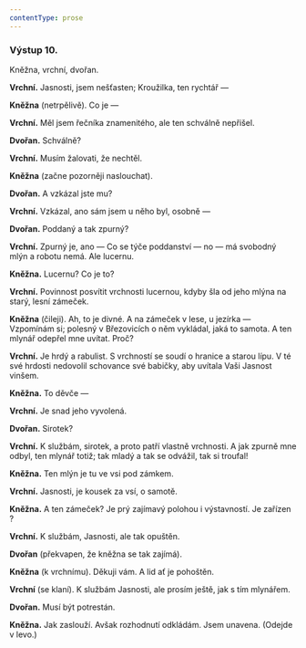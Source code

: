 ```yaml
---
contentType: prose
---
```


### Výstup 10.

Kněžna, vrchní, dvořan.

**Vrchní.** Jasnosti, jsem nešťasten; Kroužilka, ten rychtář —

**Kněžna** (netrpělivě). Co je —

**Vrchní.** Měl jsem řečníka znamenitého, ale ten schválně nepřišel.

**Dvořan.** Schválně?

**Vrchní.** Musím žalovati, že nechtěl.

**Kněžna** (začne pozorněji naslouchat).

**Dvořan.** A vzkázal jste mu?

**Vrchní.** Vzkázal, ano sám jsem u něho byl, osobně —

**Dvořan.** Poddaný a tak zpurný?

**Vrchní.** Zpurný je, ano — Co se týče poddanství — no — má svobodný mlýn a robotu nemá. Ale lucernu.

**Kněžna.** Lucernu? Co je to?

**Vrchní.** Povinnost posvítit vrchnosti lucernou, kdyby šla od jeho mlýna na starý, lesní zámeček.

**Kněžna** (čileji). Ah, to je divné. A na zámeček v lese, u jezírka — Vzpomínám si; polesný v Březovicích o něm vykládal, jaká to samota. A ten mlynář odepřel mne uvítat. Proč?

**Vrchní.** Je hrdý a rabulist. S vrchností se soudí o hranice a starou lípu. V té své hrdosti nedovolil schovance své babičky, aby uvítala Vaši Jasnost vinšem.

**Kněžna.** To děvče —

**Vrchní.** Je snad jeho vyvolená.

**Dvořan.** Sirotek?

**Vrchní.** K službám, sirotek, a proto patří vlastně vrchnosti. A jak zpurně mne odbyl, ten mlynář totiž; tak mladý a tak se odvážil, tak si troufal!

**Kněžna.** Ten mlýn je tu ve vsi pod zámkem.

**Vrchní.** Jasnosti, je kousek za vsí, o samotě.

**Kněžna.** A ten zámeček? Je prý zajímavý polohou i výstavností. Je zařízen ?

**Vrchní.** K službám, Jasnosti, ale tak opuštěn. 

**Dvořan** (překvapen, že kněžna se tak zajímá). 

**Kněžna** (k vrchnímu). Děkuji vám. A lid ať je pohoštěn.

**Vrchní** (se klaní). K službám Jasnosti, ale prosím ještě, jak s tím mlynářem.

**Dvořan.** Musí být potrestán.

**Kněžna.** Jak zaslouží. Avšak rozhodnutí odkládám. Jsem unavena. (Odejde v levo.)
